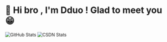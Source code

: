 # 👋 Hi bro , I'm Dduo ! Glad to meet you 😁

![GitHub Stats](https://github-readme-stats.vercel.app/api?username=Dddddduo&theme=dracula) 
![CSDN Stats](https://stats.justsong.cn/api/csdn?id=qq_30500575)


